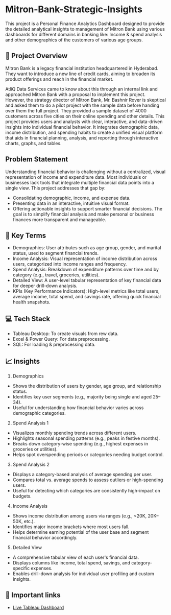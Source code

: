 # Mitron-Bank-Strategic-Insights
This project is a Personal Finance Analytics Dashboard designed to provide the detailed analytical insights to management of Mitron Bank using various dashboards for different domains in banking like: Income & spend analysis and other demographics of the customers of various age groups.

## 📝 Project Overview
Mitron Bank is a legacy financial institution headquartered in Hyderabad. They want to introduce a new line of credit cards, aiming to broaden its product offerings and reach in the financial market.

AtliQ Data Services came to know about this through an internal link and approached Mitron Bank with a proposal to implement this project. However, the strategy director of Mitron Bank, Mr. Bashnir Rover is skeptical and asked them to do a pilot project with the sample data before handing over them the full project. They provided a sample dataset of 4000 customers across five cities on their online spending and other details. This project provides users and analysts with clear, interactive, and data-driven insights into individual financial behavior. It integrates demographic data, income distribution, and spending habits to create a unified visual platform that aids in financial planning, analysis, and reporting through interactive charts, graphs, and tables.

## Problem Statement
Understanding financial behavior is challenging without a centralized, visual representation of income and expenditure data. Most individuals or businesses lack tools that integrate multiple financial data points into a single view. This project addresses that gap by:

- Consolidating demographic, income, and expense data.
- Presenting data in an interactive, intuitive visual format.
- Offering actionable insights to support smarter financial decisions. The goal is to simplify financial analysis and make personal or business finances more transparent and manageable.
## 🔑 Key Terms
- Demographics: User attributes such as age group, gender, and marital status, used to segment financial trends.
- Income Analysis: Visual representation of income distribution across users, categorized into income ranges and frequency.
- Spend Analysis: Breakdown of expenditure patterns over time and by category (e.g., travel, groceries, utilities).
- Detailed View: A user-level tabular representation of key financial data for deeper drill-down analysis.
- KPIs (Key Performance Indicators): High-level metrics like total users, average income, total spend, and savings rate, offering quick financial health snapshots.
## 💻 Tech Stack
- Tableau Desktop: To create visuals from rew data.
- Excel & Power Query: For data preprocessing.
- SQL: For loading & preprocessing data.
## 📈 Insights
1. Demographics
- Shows the distribution of users by gender, age group, and relationship status.
- Identifies key user segments (e.g., majority being single and aged 25–34).
- Useful for understanding how financial behavior varies across demographic categories.
2. Spend Analysis 1
- Visualizes monthly spending trends across different users.
- Highlights seasonal spending patterns (e.g., peaks in festive months).
- Breaks down category-wise spending (e.g., highest expenses in groceries or utilities).
- Helps spot overspending periods or categories needing budget control.
3. Spend Analysis 2
- Displays a category-based analysis of average spending per user.
- Compares total vs. average spends to assess outliers or high-spending users.
- Useful for detecting which categories are consistently high-impact on budgets.
4. Income Analysis
- Shows income distribution among users via ranges (e.g., <20K, 20K–50K, etc.).
- Identifies major income brackets where most users fall.
- Helps determine earning potential of the user base and segment financial behavior accordingly.
5. Detailed View
- A comprehensive tabular view of each user's financial data.
- Displays columns like income, total spend, savings, and category-specific expenses.
- Enables drill-down analysis for individual user profiling and custom insights.
## 🔗 Important links
- [Live Tableau Dashboard](https://public.tableau.com/views/BankingDomainSolution_17491889565880/LandingPage?:language=en-US&publish=yes&:sid=&:redirect=auth&:display_count=n&:origin=viz_share_link)
